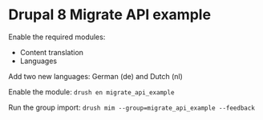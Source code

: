 # Drupal 8 Migrate API example

Enable the required modules:
- Content translation
- Languages

Add two new languages: German (de) and Dutch (nl)

Enable the module:
```drush en migrate_api_example```

Run the group import:
```drush mim --group=migrate_api_example --feedback```